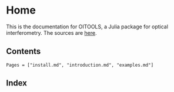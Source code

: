 # Home

This is the documentation for OITOOLS, a Julia package for optical interferometry.
The sources are [here](https://github.com/fabienbaron/OITOOLS.jl).


## Contents

```@contents
Pages = ["install.md", "introduction.md", "examples.md"]
```

## Index

```@index
```
